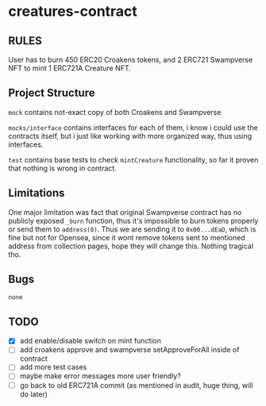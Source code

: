 # creatures-contract

## RULES

User has to burn 450 ERC20 Croakens tokens, and 2 ERC721 Swampverse NFT to mint 1 ERC721A Creature NFT.


## Project Structure

`mock` contains not-exact copy of both Croakens and Swampverse

`mocks/interface` contains interfaces for each of them, i know i could use the contracts itself, but i just
like working with more organized way, thus using interfaces. 

`test` contains base tests to check `mintCreature` functionality, so far it proven that nothing is wrong in contract.

## Limitations

One major limitation was fact that original Swampverse contract has no publicly exposed `_burn` function, thus it's impossible
to burn tokens properly or send them to `address(0)`. Thus we are sending it to `0x00...dEaD`, which is fine but not for Opensea,
since it wont remove tokens sent to mentioned address from collection pages, hope they will change this. Nothing tragical tho. 

## Bugs

`none`

## TODO

- [x] add enable/disable switch on mint function
- [ ] add croakens approve and swampverse setApproveForAll inside of contract 
- [ ] add more test cases
- [ ] maybe make error messages more user friendly?
- [ ] go back to old ERC721A commit (as mentioned in audit, huge thing, will do later)
